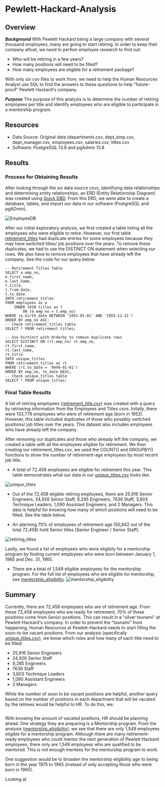 # Pewlett-Hackard-Analysis

## Overview 

***Background***
With Pewlett Hackard being a large company with several thousand employees, many are going to start retiring. In order to keep their company afloat, we need to perfom employee research to find out: 
  - Who will be retiring in a few years?
  - How many positions will need to be filled? 
  - How many employees are eligible for a retirement package?

With only six csv files to work from, we need to help the Human Resources Analyst use SQL to find the answers to these questions to help "future-proof" Pewlett Hackard's company. 

***Purpose***
The purpose of this analysis is to determine the number of retiring employees per title and identify employees who are eligible to participate in a mentorship program. 

## Resources 
- Data Source: Original data (departments.csv, dept_emp.csv, dept_manager.csv, employees.csv, salaries.csv, titles.csv
- Software: PostgreSQL 13.8 and pgAdmin 13.8 


## Results
### Process for Obtaining Results 
After looking through the six data source csvs, identifying data relationships and determining entity relationships, an ERD (Entity Relationship Diagram) was created using [Quick DBD](https://www.quickdatabasediagrams.com/). From this ERD, we were able to create a database, tables, and import our data in our software (PostgreSQL and pgADmin). 

![EmployeeDB](Reference/EmployeeDB.png)

After our initial exploratory analysis, we first created a table listing all the employees who were eligible to retire. However, our first table [retirement_titles](https://github.com/meghanhkoon/Pewlett-Hackard-Analysis/blob/main/Data/retirement_titles.csv) had duplicate entries for some employees because they may have switched titles/ job positions over the years. To remove these duplicates, we had to use the DISTINCT ON statement when selecting our rows. We also have to remove employees that have already left the company. See the code for our query below. 
```
-- Retirement Titles Table
SELECT e.emp_no,
e.first_name,
e.last_name,
t.title,
t.from_date,
t.to_date
INTO retirement_titles
FROM employees as e
	INNER JOIN titles as t
		ON (e.emp_no = t.emp_no)
WHERE (e.birth_date BETWEEN '1952-01-01' AND '1955-12-31')
ORDER BY emp_no ASC;
-- Check retirement_titles table
SELECT * FROM retirement titles;

-- Use Dictinct with Orderby to remove duplicate rows
SELECT DISTINCT ON (rt.emp_no) rt.emp_no,
rt.first_name,
rt.last_name,
rt.title
INTO unique_titles
FROM retirement_titles as rt
WHERE (rt.to_date = '9999-01-01')
ORDER BY emp_no, to_date DESC;
-- Check unique_titles table
SELECT * FROM unique_titles;
```

### Final Table Results 
A list of retiring employees ([retirement_title.csv](https://github.com/meghanhkoon/Pewlett-Hackard-Analysis/blob/main/Data/retirement_titles.csv)) was created with a query by retrieving information from the Employees and Titles csvs. Initally, there were 133,776 employees who were of retirement age (born in 1952). However, this table included duplicates of those who possibly switched positions/ job titles over the years. This dataset also includes employees who have already left the company. 

After removing our duplicates and those who already left the company, we created a table with all the employees eligible for retirement. We then creating our retirement_titles.csv, we used the COUNT() and GROUPBY() functions to show the number of retirement-age employees by most recent job title. 

* A total of 72,458 employees are eligible for retirement this year. This table demonstrates what our data in our [unique_titles.csv](https://github.com/meghanhkoon/Pewlett-Hackard-Analysis/blob/main/Data/unique_titles.csv) looks like. 

![unique_titles](Reference/unique_titles.png)

* Out of the 72,458 eligible retiring employees, there are 25,916 Senior Engineers, 24,926 Senior Staff, 9,285 Engineers, 7636 Staff, 3,603 Technique Leaders, 1,090 Assistant Engineers, and 2 Managers. This data is helpful for knowing how many of which positions will need to be filled. See the table below.

* An alarming 70% of employees of retirement age (50,842 out of the total 72,458) hold Senior titles (Senior Engineer / Senior Staff). 

![retiring_titles](Reference/retiring_titles.png)

Lastly, we found a list of employees who were eligibily for a mentorship program by finding current employees who were born between January 1, 1965 and Dec. 31, 1965. 

* There are a total of 1,549 eligible employees for the mentorship program. For the full list of employees who are eligible for mentorship, see [mentorship_eligibility](https://github.com/meghanhkoon/Pewlett-Hackard-Analysis/blob/main/Data/mentorship_eligibility.csv).
![mentorship_eligibility](Reference/mentorship_eligibility.png)


## Summary 
Currently, there are 72,458 employees who are of retirement age. From these 72,458 employees who are ready for retirement, 70% of these positions come from Senior positions. This can result in a "silver tsunami" at Pewlett-Hackard's company. In order to prevent the "tsunami" from happening, Human Resources at Pewlett-Hackard needs to start filling the soon-to-be vacant positions. From our analysis (specifically [unique_titles.csv](https://github.com/meghanhkoon/Pewlett-Hackard-Analysis/blob/main/Data/unique_titles.csv)), we know which roles and how many of each title need to be filled:

- 25,916 Senior Engineers
- 24,926 Senior Staff
- 9,285 Engineers
- 7636 Staff
- 3,603 Technique Leaders
- 1,090 Assistant Engineers
- 2 Managers 

While the number of soon to be vacant positions are helpful, another query based on the number of positions in each department that will be vacated by the retirees would be helpful to HR. To do this, we:
```

```

With knowing the amount of vacated positions, HR should be planning ahead. One strategy they are preparing is a Mentorship program. From the analysis ([mentorship_eligibility](https://github.com/meghanhkoon/Pewlett-Hackard-Analysis/blob/main/Data/mentorship_eligibility.csv)), we see that there are only 1,549 employees eligible for a mentorship program. Although there are many retirement-ready employees who could mentor the next generation of Pewlett Hackard employees, there only are 1,549 employees who are qualified to be mentored. This is not enough mentees for the mentorship program to work. 

One suggestion would be to broaden the mentorship eligibility age to being born in the year 1975 to 1965 (instead of only accepting those who were born in 1965). 

Looking at 

